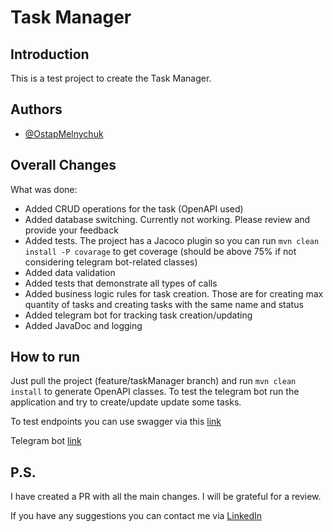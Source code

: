 # Task Manager

## Introduction
This is a test project to create the Task Manager.


## Authors

- [@OstapMelnychuk](https://github.com/OstapMelnychuk)


## Overall Changes

What was done:
- Added CRUD operations for the task (OpenAPI used)
- Added database switching. Currently not working. Please review and provide your feedback
- Added tests. The project has a Jacoco plugin so you can run ```mvn clean install -P covarage``` to get coverage (should be above 75% if not considering telegram bot-related classes)
- Added data validation
- Added tests that demonstrate all types of calls
- Added business logic rules for task creation. Those are for creating max quantity of tasks and creating tasks with the same name and status
- Added telegram bot for tracking task creation/updating
- Added JavaDoc and logging 
## How to run
Just pull the project (feature/taskManager branch) and run ```mvn clean install``` to generate OpenAPI classes.
To test the telegram bot run the application and try to create/update update some tasks.

To test endpoints you can use swagger via this [link](http://localhost:8080/swagger-ui.html#/)

Telegram bot [link](https://t.me/task_manager_test_pb_bot)
## P.S.
I have created a PR with all the main changes. I will be grateful for a review.

If you have any suggestions you can contact me via [LinkedIn](https://www.linkedin.com/in/ostap-melnychuk-b368201a2/)
